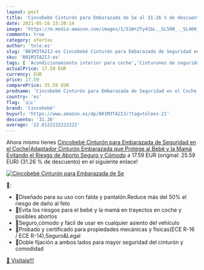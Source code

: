 ```yaml
---
layout: post
title: 'Cincobebé Cinturón para Embarazada de Se al 31.26 % de descuento'
date: 2021-05-16 15:20:14
image: 'https://m.media-amazon.com/images/I/51W+Zfy41bL._SL500_._SL400_.jpg'
comments: true
category: ofertas
author: 'tole.es'
slug: 'B01M3TA2IJ-es Cincobebé Cinturón para Embarazada de Seguridad en el...'
sku: 'B01M3TA2IJ-es'
tags: [ 'Acondicionamiento interior para coche','Cinturones de seguridad','Coche y moto','Piezas para coche','bebé','cincobebé','embarazada', ]
actualPrice: 17.59 EUR
currency: EUR
price: 17.59
comparePrice: 25.59 EUR
prodname: 'Cincobebé Cinturón para Embarazada de Seguridad en el Coche|Adaptador Cinturón Embarazada que Protege al Bebé y la Mamá Evitando el Riesgo de Aborto Seguro y Cómodo'
country: 'es'
flag: '🇪🇸'
brand: 'Cincobebé'
buyurl: 'https://www.amazon.es/dp/B01M3TA2IJ/?tag=tolees-21'
descuento: '31.26'
average: '22.8122222222222'
---
```


Ahora mismo tienes [Cincobebé Cinturón para Embarazada de Seguridad en el Coche|Adaptador Cinturón Embarazada que Protege al Bebé y la Mamá Evitando el Riesgo de Aborto Seguro y Cómodo](https://www.amazon.es/dp/B01M3TA2IJ/?tag=tolees-21) a 17.59 EUR (original: 25.59 EUR) (31.26 %  de descuento) en el siguiente enlace!

[![Cincobebé Cinturón para Embarazada de Se](https://m.media-amazon.com/images/I/51W+Zfy41bL._SL500_._SL400_.jpg)](https://www.amazon.es/dp/B01M3TA2IJ/?tag=tolees-21)

🔎:

- 🚗Diseñado para su uso con falda y pantalón.Reduce más del 50% el riesgo de daño al feto
- 🚗Evita los riesgos para el bebé y la mamá en trayectos en coche y posibles abortos
- 🚗Seguro,cómodo y fácil de usar en cualquier asiento del vehículo
- 🚗Probado y certificado para propiedades mecánicas y físicas(ECE R-16 / ECE R-14),Seguro&Legal
- 🚗Doble fijación a ambos lados para mayor seguridad del cinturón y comodidad

[🛒 Visítala!!!](https://www.amazon.es/dp/B01M3TA2IJ/?tag=tolees-21)
